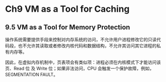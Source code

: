 # Ch9 VM as a Tool for Caching

## 9.5 VM as a Tool for Memory Protection

操作系统需要提供手段来控制对内存系统的访问，不允许用户进程修改它的只读代码段，也不允许其读取或者修改内核代码和数据结构，不允许其访问其它进程的私有内存等。

因此，在虚拟内存机制中，页表项会有类似项：进程必须在内核模式下才能访问该页、Read 位 及 Write 位；如果非法访问，CPU 会触发一个保护故障，例如，SEGMENTATION FAULT。

